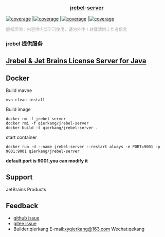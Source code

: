 <h3 align="center"><a href="http://jrebel.qekang.com" target="_blank">jrebel-server</a></h3>

[![coverage](https://img.shields.io/badge/文档创建&贡献者-尔康-blueviolet.svg)](https://www.qekang.com)
|[![coverage](https://img.shields.io/badge/blog-important.svg)](https://www.qekang.com)
|[![coverage](https://img.shields.io/badge/link-996.icu-red.svg)](https://996.icu)
|[![coverage](https://img.shields.io/badge/license-Anti%20996-blue.svg)](https://github.com/996icu/996.ICU/blob/master/LICENSE)

<font face="微软雅黑" size=2 color=#A9A9A9 >版权声明：内容供内部学习使用，请勿外传！转载请附上作者信息</font>

### jrebel 提供服务

## [Jrebel & Jet Brains License Server for Java](http://jrebel.qekang.com)

## Docker

Build mavne

```
mvn clean install
```

Build image

```
docker rm -f jrebel-server
docker rmi -f qierkang/jrebel-server
docker build -t qierkang/jrebel-server .
```

start container

```
docker run -d --name jrebel-server --restart always -e PORT=9001 -p 9001:9001 qierkang/jrebel-server
```

**default port is 9001,you can modify it**

## Support

JetBrains Products

## Feedback

+ [github issue](https://github.com/ek-template/jrebel-server/issues)
+ [gitee issue](https://gitee.com/ek-plugs/jrebel-server/issues)
+ Builder:qierkang E-mail:xyqierkang@163.com Wechat:qekang
